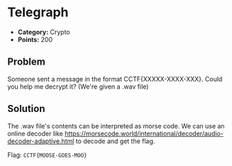 # Telegraph
* **Category:** Crypto
* **Points:** 200
## Problem
Someone sent a message in the format CCTF{XXXXX-XXXX-XXX}. Could you help me decrypt it? (We're given a .wav file)
## Solution
The .wav file's contents can be interpreted as morse code. We can use an online decoder like https://morsecode.world/international/decoder/audio-decoder-adaptive.html to decode and get the flag.

Flag: `CCTF{MOOSE-GOES-MOO}`
